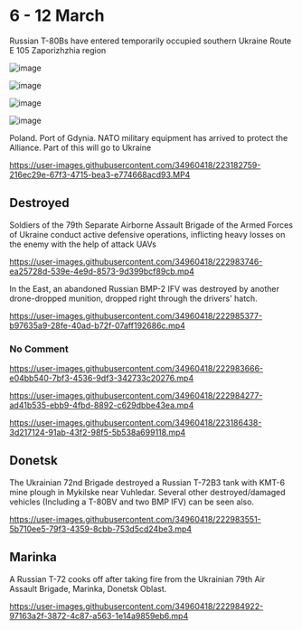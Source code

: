 # 6 - 12 March

Russian T-80Bs have entered temporarily occupied southern Ukraine Route E 105 Zaporizhzhia region

![image](https://user-images.githubusercontent.com/34960418/223181348-29a68140-59d8-42f5-9ccd-579e82abca9d.png)

![image](https://user-images.githubusercontent.com/34960418/223181315-6192cc23-d8da-4714-85a8-ca01bc2b7278.png)

![image](https://user-images.githubusercontent.com/34960418/223181663-52f25912-efa8-4a9a-9ce3-3cf901ba079d.png)

![image](https://user-images.githubusercontent.com/34960418/223181681-1ec03ad5-eb47-4ca3-b56c-70c1a5c90c98.png)

Poland. Port of Gdynia. NATO military equipment has arrived to protect the Alliance. Part of this will go to Ukraine

https://user-images.githubusercontent.com/34960418/223182759-216ec29e-67f3-4715-bea3-e774668acd93.MP4





## Destroyed

Soldiers of the 79th Separate Airborne Assault Brigade of the Armed Forces of Ukraine conduct active defensive operations, inflicting heavy losses on the enemy with the help of attack UAVs

https://user-images.githubusercontent.com/34960418/222983746-ea25728d-539e-4e9d-8573-9d399bcf89cb.mp4

In the East, an abandoned Russian BMP-2 IFV was destroyed by another drone-dropped munition, dropped right through the drivers' hatch.

https://user-images.githubusercontent.com/34960418/222985377-b97635a9-28fe-40ad-b72f-07aff192686c.mp4






### No Comment

https://user-images.githubusercontent.com/34960418/222983666-e04bb540-7bf3-4536-9df3-342733c20276.mp4

https://user-images.githubusercontent.com/34960418/222984277-ad41b535-ebb9-4fbd-8892-c629dbbe43ea.mp4

https://user-images.githubusercontent.com/34960418/223186438-3d217124-91ab-43f2-98f5-5b538a699118.mp4







## Donetsk

The Ukrainian 72nd Brigade destroyed a Russian T-72B3 tank with KMT-6 mine plough in Mykilske near Vuhledar. Several other destroyed/damaged vehicles (Including a T-80BV and two BMP IFV) can be seen also.

https://user-images.githubusercontent.com/34960418/222983551-5b710ee5-79f3-4359-8cbb-753d5cd24be3.mp4


## Marinka

A Russian T-72 cooks off after taking fire from the Ukrainian 79th Air Assault Brigade, Marinka, Donetsk Oblast.

https://user-images.githubusercontent.com/34960418/222984922-97163a2f-3872-4c87-a563-1e14a9859eb6.mp4
